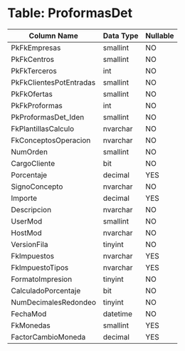 # Table: ProformasDet

| Column Name | Data Type | Nullable |
|-------------|-----------|----------|
| PkFkEmpresas | smallint | NO |
| PkFkCentros | smallint | NO |
| PkFkTerceros | int | NO |
| PkFkClientesPotEntradas | smallint | NO |
| PkFkOfertas | smallint | NO |
| PkFkProformas | int | NO |
| PkProformasDet_Iden | smallint | NO |
| FkPlantillasCalculo | nvarchar | NO |
| FkConceptosOperacion | nvarchar | NO |
| NumOrden | smallint | NO |
| CargoCliente | bit | NO |
| Porcentaje | decimal | YES |
| SignoConcepto | nvarchar | NO |
| Importe | decimal | YES |
| Descripcion | nvarchar | NO |
| UserMod | smallint | NO |
| HostMod | nvarchar | NO |
| VersionFila | tinyint | NO |
| FkImpuestos | nvarchar | YES |
| FkImpuestoTipos | nvarchar | YES |
| FormatoImpresion | tinyint | NO |
| CalculadoPorcentaje | bit | NO |
| NumDecimalesRedondeo | tinyint | NO |
| FechaMod | datetime | NO |
| FkMonedas | smallint | YES |
| FactorCambioMoneda | decimal | YES |
